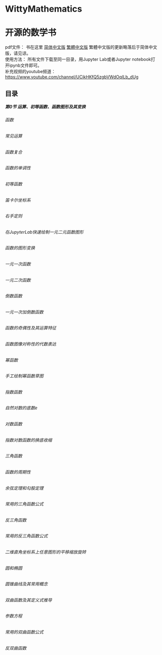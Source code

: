 # WittyMathematics
# 开源的数学书
pdf文件： 书在这里 <a href="https://github.com/kastaineibum/WittyMathematics/blob/main/Witty%20Mathematics%20Book.pdf">简体中文版</a>  <a href="https://github.com/kastaineibum/WittyMathematics/blob/main/Witty%20Mathematics%20Traditional%20Chinese.pdf">繁體中文版</a> 繁體中文版的更新略落后于简体中文版，请见谅。<br/>
使用方法： 所有文件下载至同一目录，用Jupyter Lab或者Jupyter notebook打开ipynb文件即可。<br/>
补充视频的youtube频道：https://www.youtube.com/channel/UCikHKfQ5zgbVWdOqILb_dUg <br/>
## 目录
##### 第0节 运算、初等函数、函数图形及其变换
###### 函数
###### 常见运算
###### 函数复合
###### 函数的单调性
###### 初等函数
###### 笛卡尔坐标系
###### 右手定则
###### 在JupyterLab快速绘制一元二元函数图形
###### 函数的图形变换
###### 一元一次函数
###### 一元二次函数
###### 倒数函数
###### 一元一次加倒数函数
###### 函数的奇偶性及其运算特征
###### 函数图像对称性的代数表达
###### 幂函数
###### 手工绘制幂函数草图
###### 指数函数
###### 自然对数的底数e
###### 对数函数
###### 指数对数函数的换底收缩
###### 三角函数
###### 函数的周期性
###### 余弦定理和勾股定理
###### 常用的三角函数公式
###### 反三角函数
###### 常用的反三角函数公式
###### 二维直角坐标系上任意图形的平移缩放旋转
###### 圆和椭圆
###### 圆锥曲线及其常用概念
###### 双曲函数及其定义式推导
###### 参数方程
###### 常用的双曲函数公式
###### 反双曲函数
